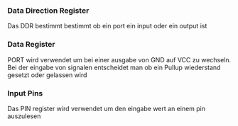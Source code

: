 ### Data Direction Register
Das DDR bestimmt bestimmt ob ein port ein input oder ein output ist 

### Data Register
PORT wird verwendet um bei einer ausgabe von GND auf VCC zu wechseln. Bei der eingabe von signalen entscheidet man ob ein Pullup wiederstand gesetzt oder gelassen wird

### Input Pins
Das PIN register wird verwendet um den eingabe wert an einem pin auszulesen